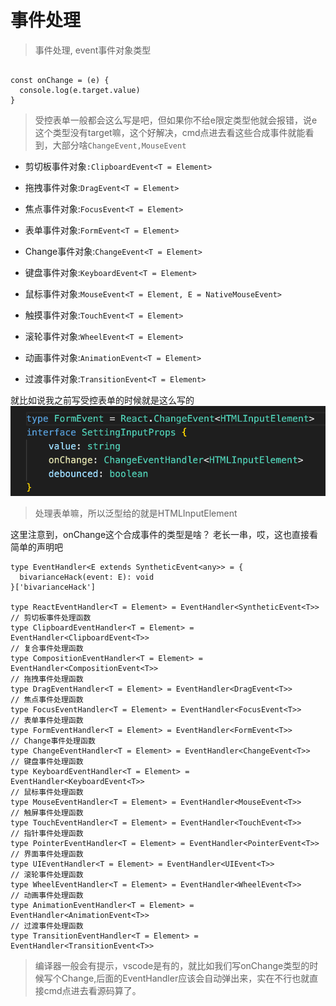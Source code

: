 # 事件处理

> 事件处理, event事件对象类型

```tsx

const onChange = (e) {
  console.log(e.target.value)
}
```

> 受控表单一般都会这么写是吧，但如果你不给e限定类型他就会报错，说e这个类型没有target嘛，这个好解决，cmd点进去看这些合成事件就能看到，大部分啥`ChangeEvent,MouseEvent`

- 剪切板事件对象`:ClipboardEvent<T = Element>`

- 拖拽事件对象:`DragEvent<T = Element>`

- 焦点事件对象:`FocusEvent<T = Element>`

- 表单事件对象:`FormEvent<T = Element>`

- Change事件对象:`ChangeEvent<T = Element>`

- 键盘事件对象:`KeyboardEvent<T = Element>`

- 鼠标事件对象:`MouseEvent<T = Element, E = NativeMouseEvent>`

- 触摸事件对象:`TouchEvent<T = Element>`

- 滚轮事件对象:`WheelEvent<T = Element>`

- 动画事件对象:`AnimationEvent<T = Element>`

- 过渡事件对象:`TransitionEvent<T = Element>`

就比如说我之前写受控表单的时候就是这么写的
![](/.assets/img/2022-02-12-19-15-22.png)

> 处理表单嘛，所以泛型给的就是HTMLInputElement

这里注意到，onChange这个合成事件的类型是啥？ 老长一串，哎，这也直接看简单的声明吧

```tsx
type EventHandler<E extends SyntheticEvent<any>> = {
  bivarianceHack(event: E): void
}['bivarianceHack']

type ReactEventHandler<T = Element> = EventHandler<SyntheticEvent<T>>
// 剪切板事件处理函数
type ClipboardEventHandler<T = Element> = EventHandler<ClipboardEvent<T>>
// 复合事件处理函数
type CompositionEventHandler<T = Element> = EventHandler<CompositionEvent<T>>
// 拖拽事件处理函数
type DragEventHandler<T = Element> = EventHandler<DragEvent<T>>
// 焦点事件处理函数
type FocusEventHandler<T = Element> = EventHandler<FocusEvent<T>>
// 表单事件处理函数
type FormEventHandler<T = Element> = EventHandler<FormEvent<T>>
// Change事件处理函数
type ChangeEventHandler<T = Element> = EventHandler<ChangeEvent<T>>
// 键盘事件处理函数
type KeyboardEventHandler<T = Element> = EventHandler<KeyboardEvent<T>>
// 鼠标事件处理函数
type MouseEventHandler<T = Element> = EventHandler<MouseEvent<T>>
// 触屏事件处理函数
type TouchEventHandler<T = Element> = EventHandler<TouchEvent<T>>
// 指针事件处理函数
type PointerEventHandler<T = Element> = EventHandler<PointerEvent<T>>
// 界面事件处理函数
type UIEventHandler<T = Element> = EventHandler<UIEvent<T>>
// 滚轮事件处理函数
type WheelEventHandler<T = Element> = EventHandler<WheelEvent<T>>
// 动画事件处理函数
type AnimationEventHandler<T = Element> = EventHandler<AnimationEvent<T>>
// 过渡事件处理函数
type TransitionEventHandler<T = Element> = EventHandler<TransitionEvent<T>>
```

> 编译器一般会有提示，vscode是有的，就比如我们写onChange类型的时候写个Change,后面的EventHandler应该会自动弹出来，实在不行也就直接cmd点进去看源码算了。
